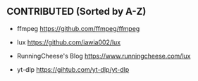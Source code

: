 ## CONTRIBUTED (Sorted by A-Z)
- ffmpeg
https://github.com/ffmpeg/ffmpeg

- lux
https://github.com/iawia002/lux

- RunningCheese's Blog
https://www.runningcheese.com/lux

- yt-dlp
https://gihtub.com/yt-dlp/yt-dlp
